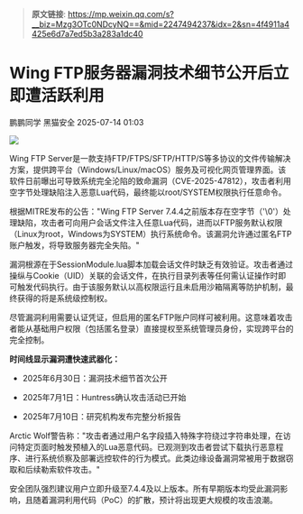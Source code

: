 > **原文链接**: https://mp.weixin.qq.com/s?__biz=Mzg3OTc0NDcyNQ==&mid=2247494237&idx=2&sn=4f4911a4425e6d7a7ed5b3a283a1dc40

#  Wing FTP服务器漏洞技术细节公开后立即遭活跃利用  
鹏鹏同学  黑猫安全   2025-07-14 01:03  
  
![](https://mmbiz.qpic.cn/sz_mmbiz_png/8dBEfDPEce9iaUUKxz9qml8B1KdZHobXZicsFxXKJIHajdLictmJsM2EXZGr6icGbjoyYic6FLibj2YUl5DvlRZptmlA/640?wx_fmt=png&from=appmsg "")  
  
Wing FTP Server是一款支持FTP/FTPS/SFTP/HTTP/S等多协议的文件传输解决方案，提供跨平台（Windows/Linux/macOS）服务及可视化网页管理界面。该软件日前曝出可导致系统完全沦陷的致命漏洞（CVE-2025-47812），攻击者利用空字节处理缺陷注入恶意Lua代码，最终能以root/SYSTEM权限执行任意命令。  
  
根据MITRE发布的公告："Wing FTP Server 7.4.4之前版本存在空字节（'\0'）处理缺陷，攻击者可向用户会话文件注入任意Lua代码，进而以FTP服务默认权限（Linux为root，Windows为SYSTEM）执行系统命令。该漏洞允许通过匿名FTP账户触发，将导致服务器完全失陷。"  
  
漏洞根源在于SessionModule.lua脚本加载会话文件时缺乏有效验证。攻击者通过操纵与Cookie（UID）关联的会话文件，在执行目录列表等任何需认证操作时即可触发代码执行。由于该服务默认以高权限运行且未启用沙箱隔离等防护机制，最终获得的将是系统级控制权。  
  
尽管漏洞利用需要认证凭证，但启用的匿名FTP账户同样可被利用。这意味着攻击者能从基础用户权限（包括匿名登录）直接提权至系统管理员身份，实现跨平台的完全控制。  
  
**时间线显示漏洞遭快速武器化：**  
- 2025年6月30日：漏洞技术细节首次公开  
  
- 2025年7月1日：Huntress确认攻击活动已开始  
  
- 2025年7月10日：研究机构发布完整分析报告  
  
Arctic Wolf警告称："攻击者通过用户名字段插入特殊字符绕过字符串处理，在访问特定页面时触发预植入的Lua恶意代码。已观测到攻击者尝试下载执行恶意程序、进行系统侦察及部署远控软件的行为模式。此类边缘设备漏洞常被用于数据窃取和后续勒索软件攻击。"  
  
安全团队强烈建议用户立即升级至7.4.4及以上版本。所有早期版本均受此漏洞影响，且随着漏洞利用代码（PoC）的扩散，预计将出现更大规模的攻击浪潮。  
  
  
